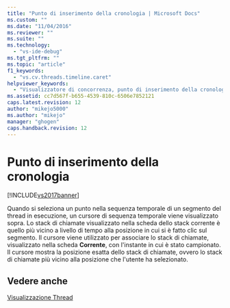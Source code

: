 ```yaml
---
title: "Punto di inserimento della cronologia | Microsoft Docs"
ms.custom: ""
ms.date: "11/04/2016"
ms.reviewer: ""
ms.suite: ""
ms.technology: 
  - "vs-ide-debug"
ms.tgt_pltfrm: ""
ms.topic: "article"
f1_keywords: 
  - "vs.cv.threads.timeline.caret"
helpviewer_keywords: 
  - "Visualizzatore di concorrenza, punto di inserimento della cronologia"
ms.assetid: cc7d567f-b655-4539-810c-6506e7852121
caps.latest.revision: 12
author: "mikejo5000"
ms.author: "mikejo"
manager: "ghogen"
caps.handback.revision: 12
---
```

# Punto di inserimento della cronologia
[!INCLUDE[vs2017banner](../code-quality/includes/vs2017banner.md)]

Quando si seleziona un punto nella sequenza temporale di un segmento del thread in esecuzione, un cursore di sequenza temporale viene visualizzato sopra.  Lo stack di chiamate visualizzato nella scheda dello stack corrente è quello più vicino a livello di tempo alla posizione in cui si è fatto clic sul segmento.  Il cursore viene utilizzato per associare lo stack di chiamate, visualizzato nella scheda **Corrente**, con l'instante in cui è stato campionato.  Il cursore mostra la posizione esatta dello stack di chiamate, ovvero lo stack di chiamate più vicino alla posizione che l'utente ha selezionato.  
  
## Vedere anche  
 [Visualizzazione Thread](../profiling/threads-view-parallel-performance.md)